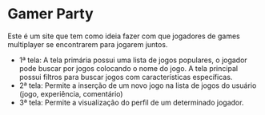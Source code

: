 # Gamer Party
Este é um site que tem como ideia fazer com que jogadores de games multiplayer se encontrarem para jogarem juntos.

* 1ª tela: A tela primária possui uma lista de jogos populares, o jogador pode buscar por jogos colocando o nome do jogo. A tela principal possui filtros para buscar jogos com características específicas.
* 2ª tela: Permite a inserção de um novo jogo na lista de jogos do usuário (jogo, experiência, comentário)
* 3ª tela: Permite a visualização do perfil de um determinado jogador.
